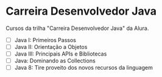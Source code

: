 # Carreira Desenvolvedor Java

Cursos da trilha "Carreira Desenvolvedor Java" da Alura.

- [ ] Java I: Primeiros Passos
- [ ] Java II: Orientação a Objetos
- [ ] Java III: Principais APIs e Bibliotecas
- [ ] Java: Dominando as Collections
- [ ] Java 8: Tire proveito dos novos recursos da linguagem